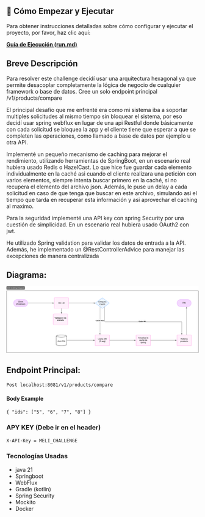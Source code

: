 ## 🚀 Cómo Empezar y Ejecutar

Para obtener instrucciones detalladas sobre cómo configurar y ejecutar el proyecto, por favor, haz clic aquí:

**[Guía de Ejecución (run.md)](run.md)**

## Breve Descripción

Para resolver este challenge decidí usar una arquitectura hexagonal ya que permite desacoplar completamente la
lógica de negocio de cualquier framework o base de datos. Cree un solo endpoint principal /v1/products/compare

El principal desafío que me enfrenté era como mi sistema iba a soportar multiples solicitudes al
mismo tiempo sin bloquear el sistema, por eso decidí usar spring webflux en lugar de una api Restful donde
básicamente con cada solicitud se bloquea la app y el cliente tiene que esperar a que se completen las operaciones,
como llamado a base de datos por ejemplo u otra API.

Implementé un pequeño mecanismo de caching para mejorar el rendimiento, utilizando herramientas de SpringBoot, en un escenario real hubiera
usado Redis o HazelCast. Lo que hice fue guardar cada elemento individualmente en la caché asi cuando el cliente realizara una
petición con varios elementos, siempre intenta buscar primero en la caché, si no recupera el elemento del archivo json.
Además, le puse un delay a cada solicitud en caso de que tenga que buscar en este archivo,
simulando asi el tiempo que tarda en recuperar esta información y asi aprovechar el caching al maximo.

Para la seguridad implementé una API key con spring Security por una cuestión de simplicidad.
En un escenario real hubiera usado OAuth2 con jwt. 

He utilizado Spring validation para validar los datos de entrada a la API. Además, he implementado un @RestControllerAdvice para manejar 
las excepciones de manera centralizada

## Diagrama:
![Diagrama](Diagrama.png)

## Endpoint Principal:
    Post localhost:8081/v1/products/compare

#### Body Example
    { "ids": ["5", "6", "7", "8"] }

### APY KEY (Debe ir en el header)
    X-API-Key = MELI_CHALLENGE


### Tecnologías Usadas
- java 21
- Springboot
- WebFlux
- Gradle (kotlin)
- Spring Security
- Mockito
- Docker
